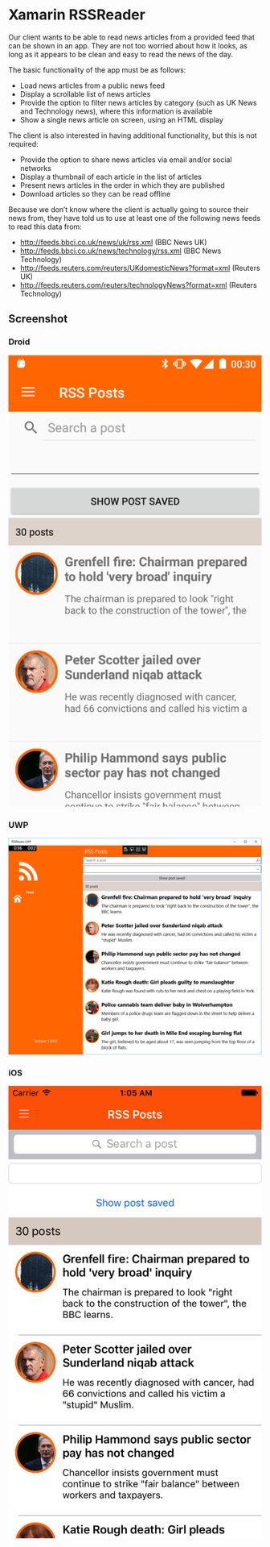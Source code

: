 # Xamarin RSSReader

Our client wants to be able to read news articles from a
provided feed that can be shown in an app. They are not too
worried about how it looks, as long as it appears to be clean
and easy to read the news of the day.

The basic functionality of the app must be as follows:

- Load news articles from a public news feed
- Display a scrollable list of news articles
- Provide the option to filter news articles by category
(such as UK News and Technology news), where this
information is available
- Show a single news article on screen, using an HTML
display

The client is also interested in having additional
functionality, but this is not required:

- Provide the option to share news articles via email and/or
social networks
- Display a thumbnail of each article in the list of
articles
- Present news articles in the order in which they are
published
- Download articles so they can be read offline

Because we don’t know where the client is actually going to
source their news from, they have told us to use at least one
of the following news feeds to read this data from:

- http://feeds.bbci.co.uk/news/uk/rss.xml (BBC News UK)
- http://feeds.bbci.co.uk/news/technology/rss.xml (BBC News
Technology)
- http://feeds.reuters.com/reuters/UKdomesticNews?format=xml
(Reuters UK)
- http://feeds.reuters.com/reuters/technologyNews?format=xml
(Reuters Technology)

## Screenshot
### Droid
![Droid](https://github.com/erossini/XamarinRSSReader/blob/master/Screenshots/RSSReader_Droid.png)

### UWP
![UWP](https://github.com/erossini/XamarinRSSReader/blob/master/Screenshots/RSSReader_UWP.PNG)

### iOS
![iOS](https://github.com/erossini/XamarinRSSReader/blob/master/Screenshots/RSSReader_iOS.png)
